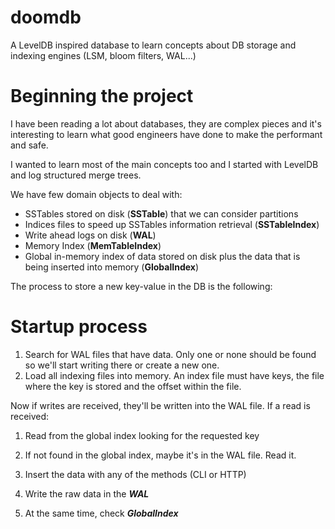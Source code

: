 # doomdb
A LevelDB inspired database to learn concepts about DB storage and indexing engines (LSM, bloom filters, WAL...)

# Beginning the project

I have been reading a lot about databases, they are complex pieces and it's interesting to learn what good engineers have done to make the performant and safe.

I wanted to learn most of the main concepts too and I started with LevelDB and log structured merge trees.

We have few domain objects to deal with:

* SSTables stored on disk (**SSTable**) that we can consider partitions
* Indices files to speed up SSTables information retrieval (**SSTableIndex**)
* Write ahead logs on disk (**WAL**)
* Memory Index (**MemTableIndex**)
* Global in-memory index of data stored on disk plus the data that is being inserted into memory (**GlobalIndex**)

The process to store a new key-value in the DB is the following:

# Startup process

1. Search for WAL files that have data. Only one or none should be found so we'll start writing there or create a new one.  
2. Load all indexing files into memory. An index file must have keys, the file where the key is stored and the offset within the file.

Now if writes are received, they'll be written into the WAL file. If a read is received:

1. Read from the global index looking for the requested key
2. If not found in the global index, maybe it's in the WAL file. Read it.

1. Insert the data with any of the methods (CLI or HTTP)
2. Write the raw data in the ***WAL***
3. At the same time, check ***GlobalIndex***
